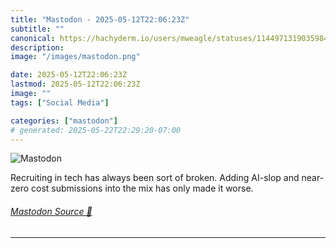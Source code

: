 ```yaml
---
title: "Mastodon - 2025-05-12T22:06:23Z"
subtitle: ""
canonical: https://hachyderm.io/users/mweagle/statuses/114497131903598488
description:
image: "/images/mastodon.png"

date: 2025-05-12T22:06:23Z
lastmod: 2025-05-12T22:06:23Z
image: ""
tags: ["Social Media"]

categories: ["mastodon"]
# generated: 2025-05-22T22:29:20-07:00
---
```

![Mastodon](/images/mastodon.png)

<p>Recruiting in tech has always been sort of broken. Adding AI-slop and near-zero cost submissions into the mix has only made it worse.</p>


###### [Mastodon Source 🐘](https://hachyderm.io/@mweagle/114497131903598488)

___
